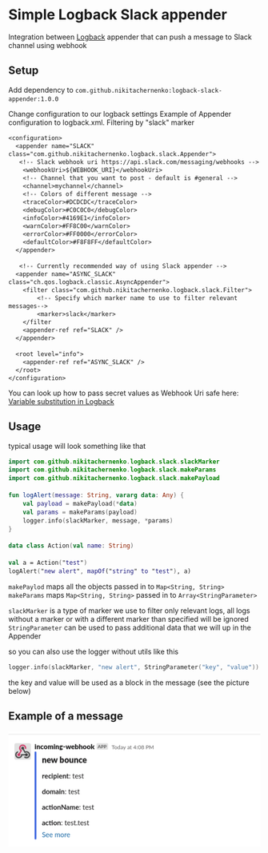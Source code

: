 # Simple Logback Slack appender

Integration between [Logback](http://logback.qos.ch/) appender that can push a message to Slack channel using webhook

## Setup

Add dependency to `com.github.nikitachernenko:logback-slack-appender:1.0.0`

Change configuration to our logback settings
Example of Appender configuration to logback.xml. Filtering by "slack" marker
```
<configuration>
  <appender name="SLACK" class="com.github.nikitachernenko.logback.slack.Appender">
   <!-- Slack webhook uri https://api.slack.com/messaging/webhooks -->
    <webhookUri>${WEBHOOK_URI}</webhookUri>
    <!-- Channel that you want to post - default is #general -->
    <channel>mychannel</channel>
    <!-- Colors of different message -->
    <traceColor>#DCDCDC</traceColor>
    <debugColor>#C0C0C0</debugColor>
    <infoColor>#4169E1</infoColor>
    <warnColor>#FF8C00</warnColor>
    <errorColor>#FF0000</errorColor>
    <defaultColor>#F8F8FF</defaultColor> 
  </appender>
    
   <!-- Currently recommended way of using Slack appender -->
  <appender name="ASYNC_SLACK" class="ch.qos.logback.classic.AsyncAppender">
    <filter class="com.github.nikitachernenko.logback.slack.Filter">
        <!-- Specify which marker name to use to filter relevant messages-->
        <marker>slack</marker>
    </filter
    <appender-ref ref="SLACK" />
  </appender>

  <root level="info">
    <appender-ref ref="ASYNC_SLACK" />
  </root>
</configuration>
```
You can look up how to pass secret values as Webhook Uri safe here: [Variable substitution in Logback](http://logback.qos.ch/manual/configuration.html#variableSubstitution)

## Usage

typical usage will look something like that
```kotlin
import com.github.nikitachernenko.logback.slack.slackMarker
import com.github.nikitachernenko.logback.slack.makeParams
import com.github.nikitachernenko.logback.slack.makePayload

fun logAlert(message: String, vararg data: Any) {
    val payload = makePayload(*data) 
    val params = makeParams(payload) 
    logger.info(slackMarker, message, *params)
}

data class Action(val name: String)

val a = Action("test")
logAlert("new alert", mapOf("string" to "test"), a)
```
`makePaylod` maps all the objects passed in to `Map<String, String>`
`makeParams` maps `Map<String, String>` passed in to `Array<StringParameter>`

`slackMarker` is a type of marker we use to filter only relevant logs, all logs without a marker or with a different
marker than specified will be ignored
`StringParameter`  can be used to pass additional data that we will up in the Appender

so you can also use the logger without utils like this

```kotlin 
logger.info(slackMarker, "new alert", StringParameter("key", "value"))
```

the key and value will be used as a block in the message (see the picture below)
## Example of a message
![message_example.png](message_example.png)
